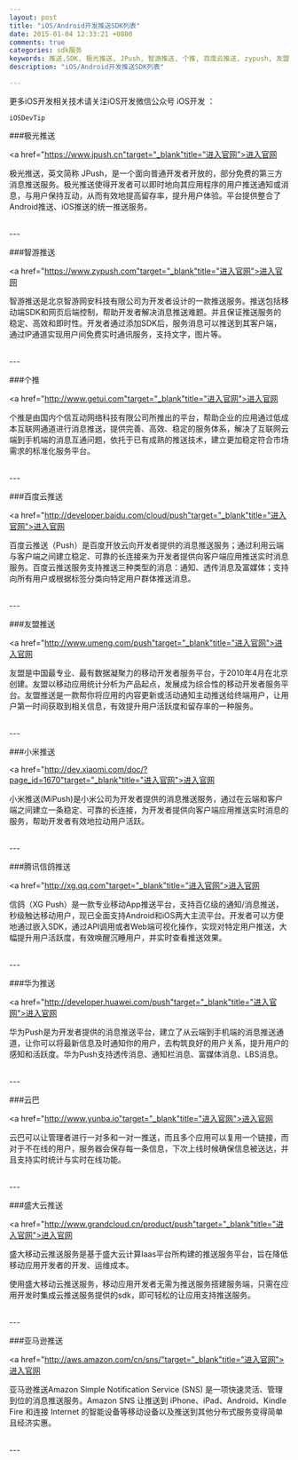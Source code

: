 ```yaml
---
layout: post
title: "iOS/Android开发推送SDK列表"
date: 2015-01-04 12:33:21 +0800
comments: true
categories: sdk服务
keywords: 推送,SDK, 极光推送, JPush, 智游推送, 个推, 百度云推送, zypush, 友盟推送, 小米推送, 华为推送, 云巴, 盛大云推送, 亚马逊推送, 华为Push, MiPush, 信鸽, XG Push, iOS, iOS开发, Android, cocoapods, 队列, 个人博客, 刚刚在线
description: "iOS/Android开发推送SDK列表"

---
```


更多iOS开发相关技术请关注iOS开发微信公众号 iOS开发 ：

	iOSDevTip
	
###极光推送

<a href="https://www.jpush.cn"target="_blank"title="进入官网">进入官网</a> 

极光推送，英文简称 JPush，是一个面向普通开发者开放的，部分免费的第三方消息推送服务。极光推送使得开发者可以即时地向其应用程序的用户推送通知或消息，与用户保持互动，从而有效地提高留存率，提升用户体验。平台提供整合了Android推送、iOS推送的统一推送服务。

</br>
---

###智游推送

<a href="https://www.zypush.com"target="_blank"title="进入官网">进入官网</a> 

智游推送是北京智游网安科技有限公司为开发者设计的一款推送服务。推送包括移动端SDK和网页后端控制，帮助开发者解决消息推送难题。并且保证推送服务的稳定、高效和即时性。开发者通过添加SDK后，服务消息可以推送到其客户端，通过IP通道实现用户间免费实时通讯服务，支持文字，图片等。


</br>
---

###个推

<a href="http://www.getui.com"target="_blank"title="进入官网">进入官网</a> 

个推是由国内个信互动网络科技有限公司所推出的平台，帮助企业的应用通过低成本互联网通道进行消息推送，提供完善、高效、稳定的服务体系，解决了互联网云端到手机端的消息互通问题，依托于已有成熟的推送技术，建立更加稳定符合市场需求的标准化服务平台。

</br>
---

###百度云推送

<a href="http://developer.baidu.com/cloud/push"target="_blank"title="进入官网">进入官网</a> 

百度云推送（Push）是百度开放云向开发者提供的消息推送服务；通过利用云端与客户端之间建立稳定、可靠的长连接来为开发者提供向客户端应用推送实时消息服务。百度云推送服务支持推送三种类型的消息：通知、透传消息及富媒体；支持向所有用户或根据标签分类向特定用户群体推送消息。

</br>
---

###友盟推送

<a href="http://www.umeng.com/push"target="_blank"title="进入官网">进入官网</a> 

友盟是中国最专业、最有数据凝聚力的移动开发者服务平台，于2010年4月在北京创建。友盟以移动应用统计分析为产品起点，发展成为综合性的移动开发者服务平台。友盟推送是一款帮你将应用的内容更新或活动通知主动推送给终端用户，让用户第一时间获取到相关信息，有效提升用户活跃度和留存率的一种服务。

</br>
---

###小米推送

<a href="http://dev.xiaomi.com/doc/?page_id=1670"target="_blank"title="进入官网">进入官网</a> 

小米推送(MiPush)是小米公司为开发者提供的消息推送服务，通过在云端和客户端之间建立一条稳定、可靠的长连接，为开发者提供向客户端应用推送实时消息的服务，帮助开发者有效地拉动用户活跃。

</br>
---

###腾讯信鸽推送

<a href="http://xg.qq.com"target="_blank"title="进入官网">进入官网</a> 

信鸽（XG Push）是一款专业移动App推送平台，支持百亿级的通知/消息推送，秒级触达移动用户，现已全面支持Android和iOS两大主流平台。开发者可以方便地通过嵌入SDK，通过API调用或者Web端可视化操作，实现对特定用户推送，大幅提升用户活跃度，有效唤醒沉睡用户，并实时查看推送效果。

</br>
---

###华为推送

<a href="http://developer.huawei.com/push"target="_blank"title="进入官网">进入官网</a> 

华为Push是为开发者提供的消息推送平台，建立了从云端到手机端的消息推送通道，让你可以将最新信息及时通知你的用户，去构筑良好的用户关系，提升用户的感知和活跃度。华为Push支持透传消息、通知栏消息、富媒体消息、LBS消息。

</br>
---

###云巴

<a href="http://www.yunba.io"target="_blank"title="进入官网">进入官网</a> 

云巴可以让管理者进行一对多和一对一推送，而且多个应用可以复用一个链接，而对于不在线的用户，服务器会保存每一条信息，下次上线时候确保信息被送达，并且支持实时统计与实时在线功能。

</br>
---

###盛大云推送

<a href="http://www.grandcloud.cn/product/push"target="_blank"title="进入官网">进入官网</a> 

盛大移动云推送服务是基于盛大云计算Iaas平台所构建的推送服务平台，旨在降低移动应用开发者的开发、运维成本。

使用盛大移动云推送服务，移动应用开发者无需为推送服务搭建服务端，只需在应用开发时集成云推送服务提供的sdk，即可轻松的让应用支持推送服务。


</br>
---

###亚马逊推送

<a href="http://aws.amazon.com/cn/sns/"target="_blank"title="进入官网">进入官网</a> 

亚马逊推送Amazon Simple Notification Service (SNS) 是一项快速灵活、管理到位的消息推送服务。Amazon SNS 让推送到 iPhone、iPad、Android、Kindle Fire 和连接 Internet 的智能设备等移动设备以及推送到其他分布式服务变得简单且经济实惠。

</br>
---
